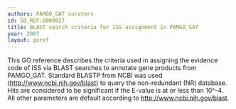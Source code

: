 ```yaml
--- 
authors: PAMGO_GAT curators
id: GO_REF:0000027
title: BLAST search criteria for ISS assignment in PAMGO_GAT
year: 2007
layout: goref
---
```


This GO reference describes the criteria used in assigning the evidence code of ISS via BLAST searches to annotate gene products from PAMGO_GAT. Standard BLASTP from NCBI was used (http://www.ncbi.nih.gov/blast) to query the non-redundant (NR) database. Hits are considered to be significant if the E-value is at or less than 10^-4. All other parameters are default according to http://www.ncbi.nih.gov/blast.
